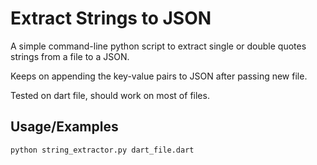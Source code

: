 
# Extract Strings to JSON

A simple command-line python script to extract single or double quotes strings from a file to a JSON.

Keeps on appending the key-value pairs to JSON after passing new file.

Tested on dart file, should work on most of files.

## Usage/Examples

```
python string_extractor.py dart_file.dart
```

